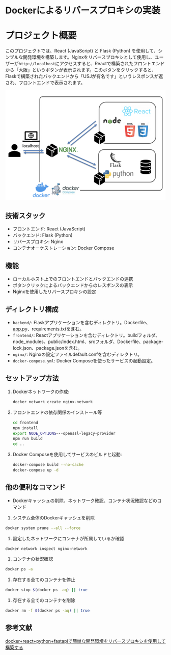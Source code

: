 # Dockerによるリバースプロキシの実装

# プロジェクト概要

このプロジェクトでは、React (JavaScript) と Flask (Python) を使用して、シンプルな開発環境を構築します。Nginxをリバースプロキシとして使用し、ユーザーが`http://localhost`にアクセスすると、Reactで構築されたフロントエンドから「大阪」というボタンが表示されます。このボタンをクリックすると、Flaskで構築されたバックエンドから「USJが有名です」というレスポンスが返され、フロントエンドで表示されます。

![例の画像](https://github.com/KeishiNishio/reverse_proxy_with_Docker/blob/main/systemimage.png)

## 技術スタック

- フロントエンド: React (JavaScript)
- バックエンド: Flask (Python)
- リバースプロキシ: Nginx
- コンテナオーケストレーション: Docker Compose

## 機能

- ローカルホスト上でのフロントエンドとバックエンドの連携
- ボタンクリックによるバックエンドからのレスポンスの表示
- Nginxを使用したリバースプロキシの設定

## ディレクトリ構成

- `backend/`: Flaskアプリケーションを含むディレクトリ。Dockerfile、[app.py](http://app.py/)、requirements.txtを含む。
- `frontend/`: Reactアプリケーションを含むディレクトリ。buildフォルダ、node_modules、public/index.html、srcフォルダ、Dockerfile、package-lock.json、package.jsonを含む。
- `nginx/`: Nginxの設定ファイルdefault.confを含むディレクトリ。
- `docker-compose.yml`: Docker Composeを使ったサービスの起動設定。

## セットアップ方法

1. Dockerネットワークの作成:
    
    ```bash
    docker network create nginx-network
    
    ```
    
2. フロントエンドの依存関係のインストール等
    
    ```bash
    cd frontend
    npm install
    export NODE_OPTIONS=--openssl-legacy-provider
    npm run build
    cd ..
    
    ```
    
3. Docker Composeを使用してサービスのビルドと起動:
    
    ```bash
    docker-compose build --no-cache
    docker-compose up -d
    
    ```
    

## 他の便利なコマンド

- Dockerキャッシュの削除、ネットワーク確認、コンテナ状況確認などのコマンド
1. システム全体のDockerキャッシュを削除

```bash
docker system prune --all --force
```

1. 設定したネットワークにコンテナが所属しているか確認

```bash
docker network inspect nginx-network
```

1. コンテナの状況確認

```bash
docker ps -a
```

1. 存在する全てのコンテナを停止

```bash
docker stop $(docker ps -aq) || true
```

1. 存在する全てのコンテナを削除

```bash
docker rm -f $(docker ps -aq) || true
```

## 参考文献

[docker+react+python+fastapiで簡単な開発環境をリバースプロキシを使用して構築する](https://cloudsmith.co.jp/blog/virtualhost/docker/2022/12/2241971.html)
